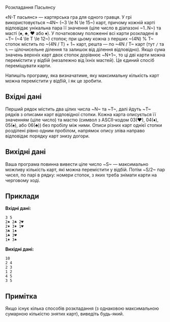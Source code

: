 ﻿Розкладання Пасьянсу

«N-T пасьянс» — картярська гра для одного гравця. У грі використовується ~4N~ (~3 \le N \le 15~) карт, причому кожній карті відповідає унікальна пара її значення (ціле число в діапазоні ~1..N~) та масті (♠, ♣, ♥ або ♦). У початковому положенні всі карти розкладені в ~T~ (~4 \le T \le 12~) стопок; при цьому кожна з перших ~(4N) % T~ стопок містить по ~(4N / T) + 1~ карт, решта — по ~4N / T~ карт (тут `/` та `%` — цілочисельне ділення та залишок від ділення відповідно). Якщо сума значень верхніх карт двох стопок дорівнює ~N+1~, то ці дві карти можна перемістити у відбій (незалежно від їхніх мастей). Це єдиний спосіб переміщувати карти.

Напишіть програму, яка визначатиме, яку максимальну кількість карт можна перемістити у відбій, і як це зробити.

## Вхідні дані
Перший рядок містить два цілих числа ~N~ та ~T~, далі йдуть ~T~ рядків з описами карт відповідної стопки. Кожна карта описується її значенням (ціле число) та мастю (символ з ASCII-кодом 03(♥), 04(♦), 05(♠), або 06(♣)) без пробілу між ними. Описи різних карт однієї стопки розділені рівно одним пробілом, напрямок опису зліва направо відповідає порядку карт знизу догори.

## Вихідні дані
Ваша програма повинна вивести ціле число ~S~ — максимально можливу кількість карт, які можна перемістити у відбій.
Потім ~S/2~ пар чисел, по парі в рядку: номери стопок, з яких треба знімати карти на черговому ході.

## Приклади

**Вхідні дані:**
```
3 5
2♠ 2♣ 2♥
2♦ 3♦ 1♥
3♣ 1♠
1♣ 3♥
1♦ 3♠
```

**Вихідні дані:**
```
10
2 4
2 3
1 2
4 5
3 5
```

## Примітка
Якщо існує кілька способів розкладання (з однаковою максимальною сумарною кількістю знятих карт), виведіть будь-який.
